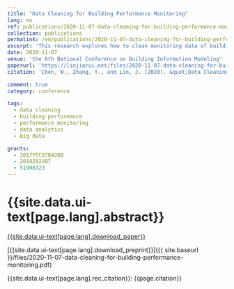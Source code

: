 ```yaml
---
title: "Data Cleaning for Building Performance Monitoring"
lang: en
ref: publications/2020-11-07-data-cleaning-for-building-performance-monitoring
collection: publications
permalink: /en/publications/2020-11-07-data-cleaning-for-building-performance-monitoring
excerpt: 'This research explores how to clean monitoring data of building performance for better data prediction'
date: 2020-11-07
venue: 'the 6th National Conference on Building Information Modeling'
paperurl: 'https://linjiarui.net/files/2020-11-07-data-cleaning-for-building-performance-monitoring.pdf'
citation: 'Chen, W., Zhang, Y., and Lin, J. (2020). &quot;Data Cleaning for Building Performance Monitoring&quot; <i>in Proceedings of the 6th National Conference on Building Information Modeling</i>. 321-325. China Architecture&Building Press. Taiyuan, China. (in Chinese)'

comment: true
category: conference

tags: 
  - data cleaning
  - building performance
  - performance monitoring
  - data analytics
  - big data

grants:
  - 2017YFC0704200
  - 2019Z02UOT
  - 51908323
---
```



{{site.data.ui-text[page.lang].abstract}}
====


[{{site.data.ui-text[page.lang].download_paper}}](https://cnki.net)

[{{site.data.ui-text[page.lang].download_preprint}}]({{ site.baseurl }}/files/2020-11-07-data-cleaning-for-building-performance-monitoring.pdf)

{{site.data.ui-text[page.lang].rec_citation}}: {{page.citation}}